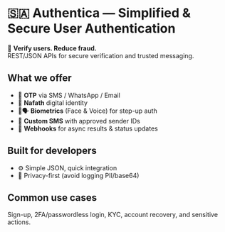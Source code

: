 # 🇸🇦 Authentica — Simplified & Secure User Authentication
🔐 **Verify users. Reduce fraud.**  
REST/JSON APIs for secure verification and trusted messaging.

## What we offer
- 🔢 **OTP** via SMS / WhatsApp / Email  
- 🪪 **Nafath** digital identity
- 👤🗣️ **Biometrics** (Face & Voice) for step-up auth  
- 📣 **Custom SMS** with approved sender IDs  
- 🔔 **Webhooks** for async results & status updates

## Built for developers
- ⚙️ Simple JSON, quick integration
- 🔏 Privacy-first (avoid logging PII/base64)

## Common use cases
Sign-up, 2FA/passwordless login, KYC, account recovery, and sensitive actions.
